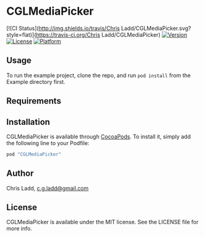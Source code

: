 # CGLMediaPicker

[![CI Status](http://img.shields.io/travis/Chris Ladd/CGLMediaPicker.svg?style=flat)](https://travis-ci.org/Chris Ladd/CGLMediaPicker)
[![Version](https://img.shields.io/cocoapods/v/CGLMediaPicker.svg?style=flat)](http://cocoapods.org/pods/CGLMediaPicker)
[![License](https://img.shields.io/cocoapods/l/CGLMediaPicker.svg?style=flat)](http://cocoapods.org/pods/CGLMediaPicker)
[![Platform](https://img.shields.io/cocoapods/p/CGLMediaPicker.svg?style=flat)](http://cocoapods.org/pods/CGLMediaPicker)

## Usage

To run the example project, clone the repo, and run `pod install` from the Example directory first.

## Requirements

## Installation

CGLMediaPicker is available through [CocoaPods](http://cocoapods.org). To install
it, simply add the following line to your Podfile:

```ruby
pod "CGLMediaPicker"
```

## Author

Chris Ladd, c.g.ladd@gmail.com

## License

CGLMediaPicker is available under the MIT license. See the LICENSE file for more info.
